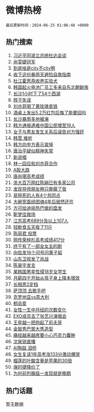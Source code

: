 # 微博热榜

`最后更新时间：2024-06-25 01:06:48 +0800`

## 热门搜索

1. [习近平同波兰总统杜达会谈](https://m.weibo.cn/search?containerid=100103type%3D1%26t%3D10%26q%3D%23%E4%B9%A0%E8%BF%91%E5%B9%B3%E5%90%8C%E6%B3%A2%E5%85%B0%E6%80%BB%E7%BB%9F%E6%9D%9C%E8%BE%BE%E4%BC%9A%E8%B0%88%23&stream_entry_id=51&isnewpage=1&extparam=seat%3D1%26filter_type%3Drealtimehot%26stream_entry_id%3D51%26c_type%3D51%26q%3D%2523%25E4%25B9%25A0%25E8%25BF%2591%25E5%25B9%25B3%25E5%2590%258C%25E6%25B3%25A2%25E5%2585%25B0%25E6%2580%25BB%25E7%25BB%259F%25E6%259D%259C%25E8%25BE%25BE%25E4%25BC%259A%25E8%25B0%2588%2523%26pos%3D0%26cate%3D10103%26dgr%3D0%26display_time%3D1719248807%26pre_seqid%3D171924880712502296772)
1. [尚雯婕冠军](https://m.weibo.cn/search?containerid=100103type%3D1%26t%3D10%26q%3D%23%E5%B0%9A%E9%9B%AF%E5%A9%95%E5%86%A0%E5%86%9B%23&stream_entry_id=31&isnewpage=1&extparam=seat%3D1%26filter_type%3Drealtimehot%26c_type%3D31%26flag%3D2%26dgr%3D0%26cate%3D5001%26realpos%3D1%26stream_entry_id%3D31%26pos%3D0%26band_rank%3D1%26lcate%3D5001%26q%3D%2523%25E5%25B0%259A%25E9%259B%25AF%25E5%25A9%2595%25E5%2586%25A0%25E5%2586%259B%2523%26display_time%3D1719248807%26pre_seqid%3D171924880712502296772)
1. [到底啥是city不city啊](https://m.weibo.cn/search?containerid=100103type%3D1%26t%3D10%26q%3D%23%E5%88%B0%E5%BA%95%E5%95%A5%E6%98%AFcity%E4%B8%8Dcity%E5%95%8A%23&stream_entry_id=31&isnewpage=1&extparam=seat%3D1%26filter_type%3Drealtimehot%26c_type%3D31%26flag%3D2%26dgr%3D0%26cate%3D5001%26realpos%3D2%26stream_entry_id%3D31%26pos%3D1%26band_rank%3D2%26lcate%3D5001%26q%3D%2523%25E5%2588%25B0%25E5%25BA%2595%25E5%2595%25A5%25E6%2598%25AFcity%25E4%25B8%258Dcity%25E5%2595%258A%2523%26display_time%3D1719248807%26pre_seqid%3D171924880712502296772)
1. [收下这份暴雨天避险自救指南](https://m.weibo.cn/search?containerid=100103type%3D1%26t%3D10%26q%3D%23%E6%94%B6%E4%B8%8B%E8%BF%99%E4%BB%BD%E6%9A%B4%E9%9B%A8%E5%A4%A9%E9%81%BF%E9%99%A9%E8%87%AA%E6%95%91%E6%8C%87%E5%8D%97%23&stream_entry_id=31&isnewpage=1&extparam=seat%3D1%26filter_type%3Drealtimehot%26c_type%3D31%26flag%3D0%26dgr%3D0%26cate%3D5001%26realpos%3D3%26stream_entry_id%3D31%26pos%3D2%26band_rank%3D3%26lcate%3D5001%26q%3D%2523%25E6%2594%25B6%25E4%25B8%258B%25E8%25BF%2599%25E4%25BB%25BD%25E6%259A%25B4%25E9%259B%25A8%25E5%25A4%25A9%25E9%2581%25BF%25E9%2599%25A9%25E8%2587%25AA%25E6%2595%2591%25E6%258C%2587%25E5%258D%2597%2523%26display_time%3D1719248807%26pre_seqid%3D171924880712502296772)
1. [杜江霍思燕收养实验犬](https://m.weibo.cn/search?containerid=100103type%3D1%26t%3D10%26q%3D%23%E6%9D%9C%E6%B1%9F%E9%9C%8D%E6%80%9D%E7%87%95%E6%94%B6%E5%85%BB%E5%AE%9E%E9%AA%8C%E7%8A%AC%23&stream_entry_id=31&isnewpage=1&extparam=seat%3D1%26filter_type%3Drealtimehot%26c_type%3D31%26flag%3D16%26dgr%3D0%26cate%3D5001%26realpos%3D4%26stream_entry_id%3D31%26pos%3D3%26band_rank%3D4%26lcate%3D5001%26q%3D%2523%25E6%259D%259C%25E6%25B1%259F%25E9%259C%258D%25E6%2580%259D%25E7%2587%2595%25E6%2594%25B6%25E5%2585%25BB%25E5%25AE%259E%25E9%25AA%258C%25E7%258A%25AC%2523%26display_time%3D1719248807%26pre_seqid%3D171924880712502296772)
1. [韩国起火电池厂员工多来自东北朝鲜族](https://m.weibo.cn/search?containerid=100103type%3D1%26t%3D10%26q%3D%23%E9%9F%A9%E5%9B%BD%E8%B5%B7%E7%81%AB%E7%94%B5%E6%B1%A0%E5%8E%82%E5%91%98%E5%B7%A5%E5%A4%9A%E6%9D%A5%E8%87%AA%E4%B8%9C%E5%8C%97%E6%9C%9D%E9%B2%9C%E6%97%8F%23&stream_entry_id=31&isnewpage=1&extparam=seat%3D1%26filter_type%3Drealtimehot%26c_type%3D31%26flag%3D0%26dgr%3D0%26cate%3D5001%26realpos%3D5%26stream_entry_id%3D31%26pos%3D4%26band_rank%3D5%26lcate%3D5001%26q%3D%2523%25E9%259F%25A9%25E5%259B%25BD%25E8%25B5%25B7%25E7%2581%25AB%25E7%2594%25B5%25E6%25B1%25A0%25E5%258E%2582%25E5%2591%2598%25E5%25B7%25A5%25E5%25A4%259A%25E6%259D%25A5%25E8%2587%25AA%25E4%25B8%259C%25E5%258C%2597%25E6%259C%259D%25E9%25B2%259C%25E6%2597%258F%2523%26display_time%3D1719248807%26pre_seqid%3D171924880712502296772)
1. [长沙1小时下了54个西湖](https://m.weibo.cn/search?containerid=100103type%3D1%26t%3D10%26q%3D%23%E9%95%BF%E6%B2%991%E5%B0%8F%E6%97%B6%E4%B8%8B%E4%BA%8654%E4%B8%AA%E8%A5%BF%E6%B9%96%23&stream_entry_id=31&isnewpage=1&extparam=seat%3D1%26filter_type%3Drealtimehot%26c_type%3D31%26flag%3D0%26dgr%3D0%26cate%3D5001%26realpos%3D6%26stream_entry_id%3D31%26pos%3D5%26band_rank%3D6%26lcate%3D5001%26q%3D%2523%25E9%2595%25BF%25E6%25B2%25991%25E5%25B0%258F%25E6%2597%25B6%25E4%25B8%258B%25E4%25BA%258654%25E4%25B8%25AA%25E8%25A5%25BF%25E6%25B9%2596%2523%26display_time%3D1719248807%26pre_seqid%3D171924880712502296772)
1. [辉子失误](https://m.weibo.cn/search?containerid=100103type%3D1%26t%3D10%26q%3D%E8%BE%89%E5%AD%90%E5%A4%B1%E8%AF%AF&stream_entry_id=31&isnewpage=1&extparam=seat%3D1%26filter_type%3Drealtimehot%26c_type%3D31%26flag%3D2%26dgr%3D0%26cate%3D5001%26realpos%3D7%26stream_entry_id%3D31%26pos%3D6%26band_rank%3D7%26lcate%3D5001%26q%3D%25E8%25BE%2589%25E5%25AD%2590%25E5%25A4%25B1%25E8%25AF%25AF%26display_time%3D1719248807%26pre_seqid%3D171924880712502296772)
1. [刘亦菲喝了黄玫瑰拿铁](https://m.weibo.cn/search?containerid=100103type%3D1%26t%3D10%26q%3D%23%E5%88%98%E4%BA%A6%E8%8F%B2%E5%96%9D%E4%BA%86%E9%BB%84%E7%8E%AB%E7%91%B0%E6%8B%BF%E9%93%81%23&stream_entry_id=31&isnewpage=1&extparam=seat%3D1%26filter_type%3Drealtimehot%26c_type%3D31%26flag%3D2%26dgr%3D0%26cate%3D5001%26realpos%3D8%26stream_entry_id%3D31%26pos%3D7%26band_rank%3D8%26lcate%3D5001%26q%3D%2523%25E5%2588%2598%25E4%25BA%25A6%25E8%258F%25B2%25E5%2596%259D%25E4%25BA%2586%25E9%25BB%2584%25E7%258E%25AB%25E7%2591%25B0%25E6%258B%25BF%25E9%2593%2581%2523%26display_time%3D1719248807%26pre_seqid%3D171924880712502296772)
1. [酒桌上发出5.2万红包后悔了能要回吗](https://m.weibo.cn/search?containerid=100103type%3D1%26t%3D10%26q%3D%23%E9%85%92%E6%A1%8C%E4%B8%8A%E5%8F%91%E5%87%BA5.2%E4%B8%87%E7%BA%A2%E5%8C%85%E5%90%8E%E6%82%94%E4%BA%86%E8%83%BD%E8%A6%81%E5%9B%9E%E5%90%97%23&stream_entry_id=31&isnewpage=1&extparam=seat%3D1%26filter_type%3Drealtimehot%26c_type%3D31%26flag%3D0%26dgr%3D0%26cate%3D5001%26realpos%3D9%26stream_entry_id%3D31%26pos%3D8%26band_rank%3D9%26lcate%3D5001%26q%3D%2523%25E9%2585%2592%25E6%25A1%258C%25E4%25B8%258A%25E5%258F%2591%25E5%2587%25BA5.2%25E4%25B8%2587%25E7%25BA%25A2%25E5%258C%2585%25E5%2590%258E%25E6%2582%2594%25E4%25BA%2586%25E8%2583%25BD%25E8%25A6%2581%25E5%259B%259E%25E5%2590%2597%2523%26display_time%3D1719248807%26pre_seqid%3D171924880712502296772)
1. [长沙暴雨多地被淹](https://m.weibo.cn/search?containerid=100103type%3D1%26t%3D10%26q%3D%23%E9%95%BF%E6%B2%99%E6%9A%B4%E9%9B%A8%E5%A4%9A%E5%9C%B0%E8%A2%AB%E6%B7%B9%23&stream_entry_id=31&isnewpage=1&extparam=seat%3D1%26filter_type%3Drealtimehot%26c_type%3D31%26flag%3D1%26dgr%3D0%26cate%3D5001%26realpos%3D10%26stream_entry_id%3D31%26pos%3D9%26band_rank%3D10%26lcate%3D5001%26q%3D%2523%25E9%2595%25BF%25E6%25B2%2599%25E6%259A%25B4%25E9%259B%25A8%25E5%25A4%259A%25E5%259C%25B0%25E8%25A2%25AB%25E6%25B7%25B9%2523%26display_time%3D1719248807%26pre_seqid%3D171924880712502296772)
1. [韩方通报遇难中国公民增至19人](https://m.weibo.cn/search?containerid=100103type%3D1%26t%3D10%26q%3D%23%E9%9F%A9%E6%96%B9%E9%80%9A%E6%8A%A5%E9%81%87%E9%9A%BE%E4%B8%AD%E5%9B%BD%E5%85%AC%E6%B0%91%E5%A2%9E%E8%87%B319%E4%BA%BA%23&stream_entry_id=31&isnewpage=1&extparam=seat%3D1%26filter_type%3Drealtimehot%26c_type%3D31%26flag%3D2%26dgr%3D0%26cate%3D5001%26realpos%3D11%26stream_entry_id%3D31%26pos%3D10%26band_rank%3D11%26lcate%3D5001%26q%3D%2523%25E9%259F%25A9%25E6%2596%25B9%25E9%2580%259A%25E6%258A%25A5%25E9%2581%2587%25E9%259A%25BE%25E4%25B8%25AD%25E5%259B%25BD%25E5%2585%25AC%25E6%25B0%2591%25E5%25A2%259E%25E8%2587%25B319%25E4%25BA%25BA%2523%26display_time%3D1719248807%26pre_seqid%3D171924880712502296772)
1. [女子与男友发生关系后诬告对方强奸](https://m.weibo.cn/search?containerid=100103type%3D1%26t%3D10%26q%3D%23%E5%A5%B3%E5%AD%90%E4%B8%8E%E7%94%B7%E5%8F%8B%E5%8F%91%E7%94%9F%E5%85%B3%E7%B3%BB%E5%90%8E%E8%AF%AC%E5%91%8A%E5%AF%B9%E6%96%B9%E5%BC%BA%E5%A5%B8%23&stream_entry_id=31&isnewpage=1&extparam=seat%3D1%26filter_type%3Drealtimehot%26c_type%3D31%26flag%3D2%26dgr%3D0%26cate%3D5001%26realpos%3D12%26stream_entry_id%3D31%26pos%3D11%26band_rank%3D12%26lcate%3D5001%26q%3D%2523%25E5%25A5%25B3%25E5%25AD%2590%25E4%25B8%258E%25E7%2594%25B7%25E5%258F%258B%25E5%258F%2591%25E7%2594%259F%25E5%2585%25B3%25E7%25B3%25BB%25E5%2590%258E%25E8%25AF%25AC%25E5%2591%258A%25E5%25AF%25B9%25E6%2596%25B9%25E5%25BC%25BA%25E5%25A5%25B8%2523%26display_time%3D1719248807%26pre_seqid%3D171924880712502296772)
1. [韩雪 难听](https://m.weibo.cn/search?containerid=100103type%3D1%26t%3D10%26q%3D%E9%9F%A9%E9%9B%AA+%E9%9A%BE%E5%90%AC&stream_entry_id=31&isnewpage=1&extparam=seat%3D1%26filter_type%3Drealtimehot%26c_type%3D31%26flag%3D2%26dgr%3D0%26cate%3D5001%26realpos%3D13%26stream_entry_id%3D31%26pos%3D12%26band_rank%3D13%26lcate%3D5001%26q%3D%25E9%259F%25A9%25E9%259B%25AA%2520%25E9%259A%25BE%25E5%2590%25AC%26display_time%3D1719248807%26pre_seqid%3D171924880712502296772)
1. [韩方向中方表示哀悼](https://m.weibo.cn/search?containerid=100103type%3D1%26t%3D10%26q%3D%23%E9%9F%A9%E6%96%B9%E5%90%91%E4%B8%AD%E6%96%B9%E8%A1%A8%E7%A4%BA%E5%93%80%E6%82%BC%23&stream_entry_id=31&isnewpage=1&extparam=seat%3D1%26filter_type%3Drealtimehot%26c_type%3D31%26flag%3D0%26dgr%3D0%26cate%3D5001%26realpos%3D14%26stream_entry_id%3D31%26pos%3D13%26band_rank%3D14%26lcate%3D5001%26q%3D%2523%25E9%259F%25A9%25E6%2596%25B9%25E5%2590%2591%25E4%25B8%25AD%25E6%2596%25B9%25E8%25A1%25A8%25E7%25A4%25BA%25E5%2593%2580%25E6%2582%25BC%2523%26display_time%3D1719248807%26pre_seqid%3D171924880712502296772)
1. [唐治平疑似精神失常](https://m.weibo.cn/search?containerid=100103type%3D1%26t%3D10%26q%3D%23%E5%94%90%E6%B2%BB%E5%B9%B3%E7%96%91%E4%BC%BC%E7%B2%BE%E7%A5%9E%E5%A4%B1%E5%B8%B8%23&stream_entry_id=31&isnewpage=1&extparam=seat%3D1%26filter_type%3Drealtimehot%26c_type%3D31%26flag%3D2%26dgr%3D0%26cate%3D5001%26realpos%3D15%26stream_entry_id%3D31%26pos%3D14%26band_rank%3D15%26lcate%3D5001%26q%3D%2523%25E5%2594%2590%25E6%25B2%25BB%25E5%25B9%25B3%25E7%2596%2591%25E4%25BC%25BC%25E7%25B2%25BE%25E7%25A5%259E%25E5%25A4%25B1%25E5%25B8%25B8%2523%26display_time%3D1719248807%26pre_seqid%3D171924880712502296772)
1. [新说唱](https://m.weibo.cn/search?containerid=100103type%3D1%26t%3D10%26q%3D%E6%96%B0%E8%AF%B4%E5%94%B1&stream_entry_id=31&isnewpage=1&extparam=seat%3D1%26filter_type%3Drealtimehot%26c_type%3D31%26flag%3D0%26dgr%3D0%26cate%3D5001%26realpos%3D16%26stream_entry_id%3D31%26pos%3D15%26band_rank%3D16%26lcate%3D5001%26q%3D%25E6%2596%25B0%25E8%25AF%25B4%25E5%2594%25B1%26display_time%3D1719248807%26pre_seqid%3D171924880712502296772)
1. [林一回应和刘亦菲合作](https://m.weibo.cn/search?containerid=100103type%3D1%26t%3D10%26q%3D%23%E6%9E%97%E4%B8%80%E5%9B%9E%E5%BA%94%E5%92%8C%E5%88%98%E4%BA%A6%E8%8F%B2%E5%90%88%E4%BD%9C%23&stream_entry_id=31&isnewpage=1&extparam=seat%3D1%26filter_type%3Drealtimehot%26c_type%3D31%26flag%3D0%26dgr%3D0%26cate%3D5001%26realpos%3D17%26stream_entry_id%3D31%26pos%3D16%26band_rank%3D17%26lcate%3D5001%26q%3D%2523%25E6%259E%2597%25E4%25B8%2580%25E5%259B%259E%25E5%25BA%2594%25E5%2592%258C%25E5%2588%2598%25E4%25BA%25A6%25E8%258F%25B2%25E5%2590%2588%25E4%25BD%259C%2523%26display_time%3D1719248807%26pre_seqid%3D171924880712502296772)
1. [A股大跌](https://m.weibo.cn/search?containerid=100103type%3D1%26t%3D10%26q%3D%23A%E8%82%A1%E5%A4%A7%E8%B7%8C%23&stream_entry_id=31&isnewpage=1&extparam=seat%3D1%26filter_type%3Drealtimehot%26c_type%3D31%26flag%3D0%26dgr%3D0%26cate%3D5001%26realpos%3D18%26stream_entry_id%3D31%26pos%3D17%26band_rank%3D18%26lcate%3D5001%26q%3D%2523A%25E8%2582%25A1%25E5%25A4%25A7%25E8%25B7%258C%2523%26display_time%3D1719248807%26pre_seqid%3D171924880712502296772)
1. [唐尚珺高考成绩](https://m.weibo.cn/search?containerid=100103type%3D1%26t%3D10%26q%3D%E5%94%90%E5%B0%9A%E7%8F%BA%E9%AB%98%E8%80%83%E6%88%90%E7%BB%A9&stream_entry_id=31&isnewpage=1&extparam=seat%3D1%26filter_type%3Drealtimehot%26c_type%3D31%26flag%3D0%26dgr%3D0%26cate%3D5001%26realpos%3D19%26stream_entry_id%3D31%26pos%3D18%26band_rank%3D19%26lcate%3D5001%26q%3D%25E5%2594%2590%25E5%25B0%259A%25E7%258F%25BA%25E9%25AB%2598%25E8%2580%2583%25E6%2588%2590%25E7%25BB%25A9%26display_time%3D1719248807%26pre_seqid%3D171924880712502296772)
1. [浙大百万网红陈娴已有多家公司](https://m.weibo.cn/search?containerid=100103type%3D1%26t%3D10%26q%3D%23%E6%B5%99%E5%A4%A7%E7%99%BE%E4%B8%87%E7%BD%91%E7%BA%A2%E9%99%88%E5%A8%B4%E5%B7%B2%E6%9C%89%E5%A4%9A%E5%AE%B6%E5%85%AC%E5%8F%B8%23&stream_entry_id=31&isnewpage=1&extparam=seat%3D1%26filter_type%3Drealtimehot%26c_type%3D31%26flag%3D1%26dgr%3D0%26cate%3D5001%26realpos%3D20%26stream_entry_id%3D31%26pos%3D19%26band_rank%3D20%26lcate%3D5001%26q%3D%2523%25E6%25B5%2599%25E5%25A4%25A7%25E7%2599%25BE%25E4%25B8%2587%25E7%25BD%2591%25E7%25BA%25A2%25E9%2599%2588%25E5%25A8%25B4%25E5%25B7%25B2%25E6%259C%2589%25E5%25A4%259A%25E5%25AE%25B6%25E5%2585%25AC%25E5%258F%25B8%2523%26display_time%3D1719248807%26pre_seqid%3D171924880712502296772)
1. [发现导师朋友圈只屏蔽了我](https://m.weibo.cn/search?containerid=100103type%3D1%26t%3D10%26q%3D%23%E5%8F%91%E7%8E%B0%E5%AF%BC%E5%B8%88%E6%9C%8B%E5%8F%8B%E5%9C%88%E5%8F%AA%E5%B1%8F%E8%94%BD%E4%BA%86%E6%88%91%23&stream_entry_id=31&isnewpage=1&extparam=seat%3D1%26filter_type%3Drealtimehot%26c_type%3D31%26flag%3D1%26dgr%3D0%26cate%3D5001%26realpos%3D21%26stream_entry_id%3D31%26pos%3D20%26band_rank%3D21%26lcate%3D5001%26q%3D%2523%25E5%258F%2591%25E7%258E%25B0%25E5%25AF%25BC%25E5%25B8%2588%25E6%259C%258B%25E5%258F%258B%25E5%259C%2588%25E5%258F%25AA%25E5%25B1%258F%25E8%2594%25BD%25E4%25BA%2586%25E6%2588%2591%2523%26display_time%3D1719248807%26pre_seqid%3D171924880712502296772)
1. [易猝死的人有4个共同点](https://m.weibo.cn/search?containerid=100103type%3D1%26t%3D10%26q%3D%23%E6%98%93%E7%8C%9D%E6%AD%BB%E7%9A%84%E4%BA%BA%E6%9C%894%E4%B8%AA%E5%85%B1%E5%90%8C%E7%82%B9%23&stream_entry_id=31&isnewpage=1&extparam=seat%3D1%26filter_type%3Drealtimehot%26c_type%3D31%26flag%3D1%26dgr%3D0%26cate%3D5001%26realpos%3D22%26stream_entry_id%3D31%26pos%3D21%26band_rank%3D22%26lcate%3D5001%26q%3D%2523%25E6%2598%2593%25E7%258C%259D%25E6%25AD%25BB%25E7%259A%2584%25E4%25BA%25BA%25E6%259C%25894%25E4%25B8%25AA%25E5%2585%25B1%25E5%2590%258C%25E7%2582%25B9%2523%26display_time%3D1719248807%26pre_seqid%3D171924880712502296772)
1. [大碗宽面组团魂4年后居然还在](https://m.weibo.cn/search?containerid=100103type%3D1%26t%3D10%26q%3D%23%E5%A4%A7%E7%A2%97%E5%AE%BD%E9%9D%A2%E7%BB%84%E5%9B%A2%E9%AD%824%E5%B9%B4%E5%90%8E%E5%B1%85%E7%84%B6%E8%BF%98%E5%9C%A8%23&stream_entry_id=31&isnewpage=1&extparam=seat%3D1%26filter_type%3Drealtimehot%26c_type%3D31%26flag%3D1%26dgr%3D0%26cate%3D5001%26realpos%3D23%26stream_entry_id%3D31%26pos%3D22%26band_rank%3D23%26lcate%3D5001%26q%3D%2523%25E5%25A4%25A7%25E7%25A2%2597%25E5%25AE%25BD%25E9%259D%25A2%25E7%25BB%2584%25E5%259B%25A2%25E9%25AD%25824%25E5%25B9%25B4%25E5%2590%258E%25E5%25B1%2585%25E7%2584%25B6%25E8%25BF%2598%25E5%259C%25A8%2523%26display_time%3D1719248807%26pre_seqid%3D171924880712502296772)
1. [方可给迪丽热巴做的盘发](https://m.weibo.cn/search?containerid=100103type%3D1%26t%3D10%26q%3D%23%E6%96%B9%E5%8F%AF%E7%BB%99%E8%BF%AA%E4%B8%BD%E7%83%AD%E5%B7%B4%E5%81%9A%E7%9A%84%E7%9B%98%E5%8F%91%23&stream_entry_id=31&isnewpage=1&extparam=seat%3D1%26filter_type%3Drealtimehot%26c_type%3D31%26flag%3D1%26dgr%3D0%26cate%3D5001%26realpos%3D24%26stream_entry_id%3D31%26pos%3D23%26band_rank%3D24%26lcate%3D5001%26q%3D%2523%25E6%2596%25B9%25E5%258F%25AF%25E7%25BB%2599%25E8%25BF%25AA%25E4%25B8%25BD%25E7%2583%25AD%25E5%25B7%25B4%25E5%2581%259A%25E7%259A%2584%25E7%259B%2598%25E5%258F%2591%2523%26display_time%3D1719248807%26pre_seqid%3D171924880712502296772)
1. [靳梦佳救场](https://m.weibo.cn/search?containerid=100103type%3D1%26t%3D10%26q%3D%23%E9%9D%B3%E6%A2%A6%E4%BD%B3%E6%95%91%E5%9C%BA%23&stream_entry_id=31&isnewpage=1&extparam=seat%3D1%26filter_type%3Drealtimehot%26c_type%3D31%26flag%3D2%26dgr%3D0%26cate%3D5001%26realpos%3D25%26stream_entry_id%3D31%26pos%3D24%26band_rank%3D25%26lcate%3D5001%26q%3D%2523%25E9%259D%25B3%25E6%25A2%25A6%25E4%25BD%25B3%25E6%2595%2591%25E5%259C%25BA%2523%26display_time%3D1719248807%26pre_seqid%3D171924880712502296772)
1. [江苏高考689分及以上107人](https://m.weibo.cn/search?containerid=100103type%3D1%26t%3D10%26q%3D%23%E6%B1%9F%E8%8B%8F%E9%AB%98%E8%80%83689%E5%88%86%E5%8F%8A%E4%BB%A5%E4%B8%8A107%E4%BA%BA%23&stream_entry_id=31&isnewpage=1&extparam=seat%3D1%26filter_type%3Drealtimehot%26c_type%3D31%26flag%3D0%26dgr%3D0%26cate%3D5001%26realpos%3D26%26stream_entry_id%3D31%26pos%3D25%26band_rank%3D26%26lcate%3D5001%26q%3D%2523%25E6%25B1%259F%25E8%258B%258F%25E9%25AB%2598%25E8%2580%2583689%25E5%2588%2586%25E5%258F%258A%25E4%25BB%25A5%25E4%25B8%258A107%25E4%25BA%25BA%2523%26display_time%3D1719248807%26pre_seqid%3D171924880712502296772)
1. [轻断食五天瘦了11斤](https://m.weibo.cn/search?containerid=100103type%3D1%26t%3D10%26q%3D%23%E8%BD%BB%E6%96%AD%E9%A3%9F%E4%BA%94%E5%A4%A9%E7%98%A6%E4%BA%8611%E6%96%A4%23&stream_entry_id=31&isnewpage=1&extparam=seat%3D1%26filter_type%3Drealtimehot%26c_type%3D31%26flag%3D0%26dgr%3D0%26cate%3D5001%26realpos%3D27%26stream_entry_id%3D31%26pos%3D26%26band_rank%3D27%26lcate%3D5001%26q%3D%2523%25E8%25BD%25BB%25E6%2596%25AD%25E9%25A3%259F%25E4%25BA%2594%25E5%25A4%25A9%25E7%2598%25A6%25E4%25BA%258611%25E6%2596%25A4%2523%26display_time%3D1719248807%26pre_seqid%3D171924880712502296772)
1. [陈丽君 投票](https://m.weibo.cn/search?containerid=100103type%3D1%26t%3D10%26q%3D%E9%99%88%E4%B8%BD%E5%90%9B+%E6%8A%95%E7%A5%A8&stream_entry_id=31&isnewpage=1&extparam=seat%3D1%26filter_type%3Drealtimehot%26c_type%3D31%26flag%3D0%26dgr%3D0%26cate%3D5001%26realpos%3D28%26stream_entry_id%3D31%26pos%3D27%26band_rank%3D28%26lcate%3D5001%26q%3D%25E9%2599%2588%25E4%25B8%25BD%25E5%2590%259B%2520%25E6%258A%2595%25E7%25A5%25A8%26display_time%3D1719248807%26pre_seqid%3D171924880712502296772)
1. [网传荣梓杉高考成绩417分](https://m.weibo.cn/search?containerid=100103type%3D1%26t%3D10%26q%3D%23%E7%BD%91%E4%BC%A0%E8%8D%A3%E6%A2%93%E6%9D%89%E9%AB%98%E8%80%83%E6%88%90%E7%BB%A9417%E5%88%86%23&stream_entry_id=31&isnewpage=1&extparam=seat%3D1%26filter_type%3Drealtimehot%26c_type%3D31%26flag%3D0%26dgr%3D0%26cate%3D5001%26realpos%3D29%26stream_entry_id%3D31%26pos%3D28%26band_rank%3D29%26lcate%3D5001%26q%3D%2523%25E7%25BD%2591%25E4%25BC%25A0%25E8%258D%25A3%25E6%25A2%2593%25E6%259D%2589%25E9%25AB%2598%25E8%2580%2583%25E6%2588%2590%25E7%25BB%25A9417%25E5%2588%2586%2523%26display_time%3D1719248807%26pre_seqid%3D171924880712502296772)
1. [终于有了一部全女主的剧](https://m.weibo.cn/search?containerid=100103type%3D1%26t%3D10%26q%3D%23%E7%BB%88%E4%BA%8E%E6%9C%89%E4%BA%86%E4%B8%80%E9%83%A8%E5%85%A8%E5%A5%B3%E4%B8%BB%E7%9A%84%E5%89%A7%23&stream_entry_id=31&isnewpage=1&extparam=seat%3D1%26filter_type%3Drealtimehot%26c_type%3D31%26flag%3D0%26dgr%3D0%26cate%3D5001%26realpos%3D30%26stream_entry_id%3D31%26pos%3D29%26band_rank%3D30%26lcate%3D5001%26q%3D%2523%25E7%25BB%2588%25E4%25BA%258E%25E6%259C%2589%25E4%25BA%2586%25E4%25B8%2580%25E9%2583%25A8%25E5%2585%25A8%25E5%25A5%25B3%25E4%25B8%25BB%25E7%259A%2584%25E5%2589%25A7%2523%26display_time%3D1719248807%26pre_seqid%3D171924880712502296772)
1. [向佐发16个问号问黄子韬](https://m.weibo.cn/search?containerid=100103type%3D1%26t%3D10%26q%3D%23%E5%90%91%E4%BD%90%E5%8F%9116%E4%B8%AA%E9%97%AE%E5%8F%B7%E9%97%AE%E9%BB%84%E5%AD%90%E9%9F%AC%23&stream_entry_id=31&isnewpage=1&extparam=seat%3D1%26filter_type%3Drealtimehot%26c_type%3D31%26flag%3D1%26dgr%3D0%26cate%3D5001%26realpos%3D31%26stream_entry_id%3D31%26pos%3D30%26band_rank%3D31%26lcate%3D5001%26q%3D%2523%25E5%2590%2591%25E4%25BD%2590%25E5%258F%259116%25E4%25B8%25AA%25E9%2597%25AE%25E5%258F%25B7%25E9%2597%25AE%25E9%25BB%2584%25E5%25AD%2590%25E9%259F%25AC%2523%26display_time%3D1719248807%26pre_seqid%3D171924880712502296772)
1. [山东卫视发了肖战](https://m.weibo.cn/search?containerid=100103type%3D1%26t%3D10%26q%3D%23%E5%B1%B1%E4%B8%9C%E5%8D%AB%E8%A7%86%E5%8F%91%E4%BA%86%E8%82%96%E6%88%98%23&stream_entry_id=31&isnewpage=1&extparam=seat%3D1%26filter_type%3Drealtimehot%26c_type%3D31%26flag%3D1%26dgr%3D0%26cate%3D5001%26realpos%3D32%26stream_entry_id%3D31%26pos%3D31%26band_rank%3D32%26lcate%3D5001%26q%3D%2523%25E5%25B1%25B1%25E4%25B8%259C%25E5%258D%25AB%25E8%25A7%2586%25E5%258F%2591%25E4%25BA%2586%25E8%2582%2596%25E6%2588%2598%2523%26display_time%3D1719248807%26pre_seqid%3D171924880712502296772)
1. [陈昊宇发言](https://m.weibo.cn/search?containerid=100103type%3D1%26t%3D10%26q%3D%23%E9%99%88%E6%98%8A%E5%AE%87%E5%8F%91%E8%A8%80%23&stream_entry_id=31&isnewpage=1&extparam=seat%3D1%26filter_type%3Drealtimehot%26c_type%3D31%26flag%3D0%26dgr%3D0%26cate%3D5001%26realpos%3D33%26stream_entry_id%3D31%26pos%3D32%26band_rank%3D33%26lcate%3D5001%26q%3D%2523%25E9%2599%2588%25E6%2598%258A%25E5%25AE%2587%25E5%258F%2591%25E8%25A8%2580%2523%26display_time%3D1719248807%26pre_seqid%3D171924880712502296772)
1. [某韩国男星性侵18岁女学生](https://m.weibo.cn/search?containerid=100103type%3D1%26t%3D10%26q%3D%23%E6%9F%90%E9%9F%A9%E5%9B%BD%E7%94%B7%E6%98%9F%E6%80%A7%E4%BE%B518%E5%B2%81%E5%A5%B3%E5%AD%A6%E7%94%9F%23&stream_entry_id=31&isnewpage=1&extparam=seat%3D1%26filter_type%3Drealtimehot%26c_type%3D31%26flag%3D0%26dgr%3D0%26cate%3D5001%26realpos%3D34%26stream_entry_id%3D31%26pos%3D33%26band_rank%3D34%26lcate%3D5001%26q%3D%2523%25E6%259F%2590%25E9%259F%25A9%25E5%259B%25BD%25E7%2594%25B7%25E6%2598%259F%25E6%2580%25A7%25E4%25BE%25B518%25E5%25B2%2581%25E5%25A5%25B3%25E5%25AD%25A6%25E7%2594%259F%2523%26display_time%3D1719248807%26pre_seqid%3D171924880712502296772)
1. [月薪四千开始从孩子身上降本增效](https://m.weibo.cn/search?containerid=100103type%3D1%26t%3D10%26q%3D%23%E6%9C%88%E8%96%AA%E5%9B%9B%E5%8D%83%E5%BC%80%E5%A7%8B%E4%BB%8E%E5%AD%A9%E5%AD%90%E8%BA%AB%E4%B8%8A%E9%99%8D%E6%9C%AC%E5%A2%9E%E6%95%88%23&stream_entry_id=31&isnewpage=1&extparam=seat%3D1%26filter_type%3Drealtimehot%26c_type%3D31%26flag%3D0%26dgr%3D0%26cate%3D5001%26realpos%3D35%26stream_entry_id%3D31%26pos%3D34%26band_rank%3D35%26lcate%3D5001%26q%3D%2523%25E6%259C%2588%25E8%2596%25AA%25E5%259B%259B%25E5%258D%2583%25E5%25BC%2580%25E5%25A7%258B%25E4%25BB%258E%25E5%25AD%25A9%25E5%25AD%2590%25E8%25BA%25AB%25E4%25B8%258A%25E9%2599%258D%25E6%259C%25AC%25E5%25A2%259E%25E6%2595%2588%2523%26display_time%3D1719248807%26pre_seqid%3D171924880712502296772)
1. [长相思2定档](https://m.weibo.cn/search?containerid=100103type%3D1%26t%3D10%26q%3D%23%E9%95%BF%E7%9B%B8%E6%80%9D2%E5%AE%9A%E6%A1%A3%23&stream_entry_id=31&isnewpage=1&extparam=seat%3D1%26filter_type%3Drealtimehot%26c_type%3D31%26flag%3D0%26dgr%3D0%26cate%3D5001%26realpos%3D36%26stream_entry_id%3D31%26pos%3D35%26band_rank%3D36%26lcate%3D5001%26q%3D%2523%25E9%2595%25BF%25E7%259B%25B8%25E6%2580%259D2%25E5%25AE%259A%25E6%25A1%25A3%2523%26display_time%3D1719248807%26pre_seqid%3D171924880712502296772)
1. [萨顶顶 去歌手吧](https://m.weibo.cn/search?containerid=100103type%3D1%26t%3D10%26q%3D%E8%90%A8%E9%A1%B6%E9%A1%B6+%E5%8E%BB%E6%AD%8C%E6%89%8B%E5%90%A7&stream_entry_id=31&isnewpage=1&extparam=seat%3D1%26filter_type%3Drealtimehot%26c_type%3D31%26flag%3D0%26dgr%3D0%26cate%3D5001%26realpos%3D37%26stream_entry_id%3D31%26pos%3D36%26band_rank%3D37%26lcate%3D5001%26q%3D%25E8%2590%25A8%25E9%25A1%25B6%25E9%25A1%25B6%2520%25E5%258E%25BB%25E6%25AD%258C%25E6%2589%258B%25E5%2590%25A7%26display_time%3D1719248807%26pre_seqid%3D171924880712502296772)
1. [克罗地亚vs意大利](https://m.weibo.cn/search?containerid=100103type%3D1%26t%3D10%26q%3D%23%E5%85%8B%E7%BD%97%E5%9C%B0%E4%BA%9Avs%E6%84%8F%E5%A4%A7%E5%88%A9%23&stream_entry_id=31&isnewpage=1&extparam=seat%3D1%26filter_type%3Drealtimehot%26c_type%3D31%26flag%3D1%26dgr%3D0%26cate%3D5001%26realpos%3D38%26stream_entry_id%3D31%26pos%3D37%26band_rank%3D38%26lcate%3D5001%26q%3D%2523%25E5%2585%258B%25E7%25BD%2597%25E5%259C%25B0%25E4%25BA%259Avs%25E6%2584%258F%25E5%25A4%25A7%25E5%2588%25A9%2523%26display_time%3D1719248807%26pre_seqid%3D171924880712502296772)
1. [桐岛爱](https://m.weibo.cn/search?containerid=100103type%3D1%26t%3D10%26q%3D%E6%A1%90%E5%B2%9B%E7%88%B1&stream_entry_id=31&isnewpage=1&extparam=seat%3D1%26filter_type%3Drealtimehot%26c_type%3D31%26flag%3D0%26dgr%3D0%26cate%3D5001%26realpos%3D39%26stream_entry_id%3D31%26pos%3D38%26band_rank%3D39%26lcate%3D5001%26q%3D%25E6%25A1%2590%25E5%25B2%259B%25E7%2588%25B1%26display_time%3D1719248807%26pre_seqid%3D171924880712502296772)
1. [女性一生中月经的次数变化](https://m.weibo.cn/search?containerid=100103type%3D1%26t%3D10%26q%3D%23%E5%A5%B3%E6%80%A7%E4%B8%80%E7%94%9F%E4%B8%AD%E6%9C%88%E7%BB%8F%E7%9A%84%E6%AC%A1%E6%95%B0%E5%8F%98%E5%8C%96%23&stream_entry_id=31&isnewpage=1&extparam=seat%3D1%26filter_type%3Drealtimehot%26c_type%3D31%26flag%3D0%26dgr%3D0%26cate%3D5001%26realpos%3D40%26stream_entry_id%3D31%26pos%3D39%26band_rank%3D40%26lcate%3D5001%26q%3D%2523%25E5%25A5%25B3%25E6%2580%25A7%25E4%25B8%2580%25E7%2594%259F%25E4%25B8%25AD%25E6%259C%2588%25E7%25BB%258F%25E7%259A%2584%25E6%25AC%25A1%25E6%2595%25B0%25E5%258F%2598%25E5%258C%2596%2523%26display_time%3D1719248807%26pre_seqid%3D171924880712502296772)
1. [EXO成员去了张艺兴演唱会](https://m.weibo.cn/search?containerid=100103type%3D1%26t%3D10%26q%3D%23EXO%E6%88%90%E5%91%98%E5%8E%BB%E4%BA%86%E5%BC%A0%E8%89%BA%E5%85%B4%E6%BC%94%E5%94%B1%E4%BC%9A%23&stream_entry_id=31&isnewpage=1&extparam=seat%3D1%26filter_type%3Drealtimehot%26c_type%3D31%26flag%3D0%26dgr%3D0%26cate%3D5001%26realpos%3D41%26stream_entry_id%3D31%26pos%3D40%26band_rank%3D41%26lcate%3D5001%26q%3D%2523EXO%25E6%2588%2590%25E5%2591%2598%25E5%258E%25BB%25E4%25BA%2586%25E5%25BC%25A0%25E8%2589%25BA%25E5%2585%25B4%25E6%25BC%2594%25E5%2594%25B1%25E4%25BC%259A%2523%26display_time%3D1719248807%26pre_seqid%3D171924880712502296772)
1. [王星越一把抱起了前夫哥](https://m.weibo.cn/search?containerid=100103type%3D1%26t%3D10%26q%3D%23%E7%8E%8B%E6%98%9F%E8%B6%8A%E4%B8%80%E6%8A%8A%E6%8A%B1%E8%B5%B7%E4%BA%86%E5%89%8D%E5%A4%AB%E5%93%A5%23&stream_entry_id=31&isnewpage=1&extparam=seat%3D1%26filter_type%3Drealtimehot%26c_type%3D31%26flag%3D0%26dgr%3D0%26cate%3D5001%26realpos%3D42%26stream_entry_id%3D31%26pos%3D41%26band_rank%3D42%26lcate%3D5001%26q%3D%2523%25E7%258E%258B%25E6%2598%259F%25E8%25B6%258A%25E4%25B8%2580%25E6%258A%258A%25E6%258A%25B1%25E8%25B5%25B7%25E4%25BA%2586%25E5%2589%258D%25E5%25A4%25AB%25E5%2593%25A5%2523%26display_time%3D1719248807%26pre_seqid%3D171924880712502296772)
1. [金智秀巴黎大秀造型](https://m.weibo.cn/search?containerid=100103type%3D1%26t%3D10%26q%3D%23%E9%87%91%E6%99%BA%E7%A7%80%E5%B7%B4%E9%BB%8E%E5%A4%A7%E7%A7%80%E9%80%A0%E5%9E%8B%23&stream_entry_id=31&isnewpage=1&extparam=seat%3D1%26filter_type%3Drealtimehot%26c_type%3D31%26flag%3D0%26dgr%3D0%26cate%3D5001%26realpos%3D43%26stream_entry_id%3D31%26pos%3D42%26band_rank%3D43%26lcate%3D5001%26q%3D%2523%25E9%2587%2591%25E6%2599%25BA%25E7%25A7%2580%25E5%25B7%25B4%25E9%25BB%258E%25E5%25A4%25A7%25E7%25A7%2580%25E9%2580%25A0%25E5%259E%258B%2523%26display_time%3D1719248807%26pre_seqid%3D171924880712502296772)
1. [痛经越来越疼要小心巧克力囊肿](https://m.weibo.cn/search?containerid=100103type%3D1%26t%3D10%26q%3D%23%E7%97%9B%E7%BB%8F%E8%B6%8A%E6%9D%A5%E8%B6%8A%E7%96%BC%E8%A6%81%E5%B0%8F%E5%BF%83%E5%B7%A7%E5%85%8B%E5%8A%9B%E5%9B%8A%E8%82%BF%23&stream_entry_id=31&isnewpage=1&extparam=seat%3D1%26filter_type%3Drealtimehot%26c_type%3D31%26flag%3D0%26dgr%3D0%26cate%3D5001%26realpos%3D44%26stream_entry_id%3D31%26pos%3D43%26band_rank%3D44%26lcate%3D5001%26q%3D%2523%25E7%2597%259B%25E7%25BB%258F%25E8%25B6%258A%25E6%259D%25A5%25E8%25B6%258A%25E7%2596%25BC%25E8%25A6%2581%25E5%25B0%258F%25E5%25BF%2583%25E5%25B7%25A7%25E5%2585%258B%25E5%258A%259B%25E5%259B%258A%25E8%2582%25BF%2523%26display_time%3D1719248807%26pre_seqid%3D171924880712502296772)
1. [沈泉锐直播](https://m.weibo.cn/search?containerid=100103type%3D1%26t%3D10%26q%3D%E6%B2%88%E6%B3%89%E9%94%90%E7%9B%B4%E6%92%AD&stream_entry_id=31&isnewpage=1&extparam=seat%3D1%26filter_type%3Drealtimehot%26c_type%3D31%26flag%3D0%26dgr%3D0%26cate%3D5001%26realpos%3D45%26stream_entry_id%3D31%26pos%3D44%26band_rank%3D45%26lcate%3D5001%26q%3D%25E6%25B2%2588%25E6%25B3%2589%25E9%2594%2590%25E7%259B%25B4%25E6%2592%25AD%26display_time%3D1719248807%26pre_seqid%3D171924880712502296772)
1. [AI陶喆 泪桥](https://m.weibo.cn/search?containerid=100103type%3D1%26t%3D10%26q%3DAI%E9%99%B6%E5%96%86+%E6%B3%AA%E6%A1%A5&stream_entry_id=31&isnewpage=1&extparam=seat%3D1%26filter_type%3Drealtimehot%26c_type%3D31%26flag%3D1%26dgr%3D0%26cate%3D5001%26realpos%3D46%26stream_entry_id%3D31%26pos%3D45%26band_rank%3D46%26lcate%3D5001%26q%3DAI%25E9%2599%25B6%25E5%2596%2586%2520%25E6%25B3%25AA%25E6%25A1%25A5%26display_time%3D1719248807%26pre_seqid%3D171924880712502296772)
1. [女生复读1年高考涨133分激动爆哭](https://m.weibo.cn/search?containerid=100103type%3D1%26t%3D10%26q%3D%23%E5%A5%B3%E7%94%9F%E5%A4%8D%E8%AF%BB1%E5%B9%B4%E9%AB%98%E8%80%83%E6%B6%A8133%E5%88%86%E6%BF%80%E5%8A%A8%E7%88%86%E5%93%AD%23&stream_entry_id=31&isnewpage=1&extparam=seat%3D1%26filter_type%3Drealtimehot%26c_type%3D31%26flag%3D32768%26dgr%3D0%26cate%3D5001%26realpos%3D47%26stream_entry_id%3D31%26pos%3D46%26band_rank%3D47%26lcate%3D5001%26q%3D%2523%25E5%25A5%25B3%25E7%2594%259F%25E5%25A4%258D%25E8%25AF%25BB1%25E5%25B9%25B4%25E9%25AB%2598%25E8%2580%2583%25E6%25B6%25A8133%25E5%2588%2586%25E6%25BF%2580%25E5%258A%25A8%25E7%2588%2586%25E5%2593%25AD%2523%26display_time%3D1719248807%26pre_seqid%3D171924880712502296772)
1. [榴莲的叶酸含量是苹果的30倍](https://m.weibo.cn/search?containerid=100103type%3D1%26t%3D10%26q%3D%23%E6%A6%B4%E8%8E%B2%E7%9A%84%E5%8F%B6%E9%85%B8%E5%90%AB%E9%87%8F%E6%98%AF%E8%8B%B9%E6%9E%9C%E7%9A%8430%E5%80%8D%23&stream_entry_id=31&isnewpage=1&extparam=seat%3D1%26filter_type%3Drealtimehot%26c_type%3D31%26flag%3D0%26dgr%3D0%26cate%3D5001%26realpos%3D48%26stream_entry_id%3D31%26pos%3D47%26band_rank%3D48%26lcate%3D5001%26q%3D%2523%25E6%25A6%25B4%25E8%258E%25B2%25E7%259A%2584%25E5%258F%25B6%25E9%2585%25B8%25E5%2590%25AB%25E9%2587%258F%25E6%2598%25AF%25E8%258B%25B9%25E6%259E%259C%25E7%259A%258430%25E5%2580%258D%2523%26display_time%3D1719248807%26pre_seqid%3D171924880712502296772)
1. [保时捷降价了](https://m.weibo.cn/search?containerid=100103type%3D1%26t%3D10%26q%3D%23%E4%BF%9D%E6%97%B6%E6%8D%B7%E9%99%8D%E4%BB%B7%E4%BA%86%23&stream_entry_id=31&isnewpage=1&extparam=seat%3D1%26filter_type%3Drealtimehot%26c_type%3D31%26flag%3D0%26dgr%3D0%26cate%3D5001%26realpos%3D49%26stream_entry_id%3D31%26pos%3D48%26band_rank%3D49%26lcate%3D5001%26q%3D%2523%25E4%25BF%259D%25E6%2597%25B6%25E6%258D%25B7%25E9%2599%258D%25E4%25BB%25B7%25E4%25BA%2586%2523%26display_time%3D1719248807%26pre_seqid%3D171924880712502296772)
1. [为何前列腺癌一发现就是晚期](https://m.weibo.cn/search?containerid=100103type%3D1%26t%3D10%26q%3D%23%E4%B8%BA%E4%BD%95%E5%89%8D%E5%88%97%E8%85%BA%E7%99%8C%E4%B8%80%E5%8F%91%E7%8E%B0%E5%B0%B1%E6%98%AF%E6%99%9A%E6%9C%9F%23&stream_entry_id=31&isnewpage=1&extparam=seat%3D1%26filter_type%3Drealtimehot%26c_type%3D31%26flag%3D0%26dgr%3D0%26cate%3D5001%26realpos%3D50%26stream_entry_id%3D31%26pos%3D49%26band_rank%3D50%26lcate%3D5001%26q%3D%2523%25E4%25B8%25BA%25E4%25BD%2595%25E5%2589%258D%25E5%2588%2597%25E8%2585%25BA%25E7%2599%258C%25E4%25B8%2580%25E5%258F%2591%25E7%258E%25B0%25E5%25B0%25B1%25E6%2598%25AF%25E6%2599%259A%25E6%259C%259F%2523%26display_time%3D1719248807%26pre_seqid%3D171924880712502296772)

## 热门话题

暂无数据
